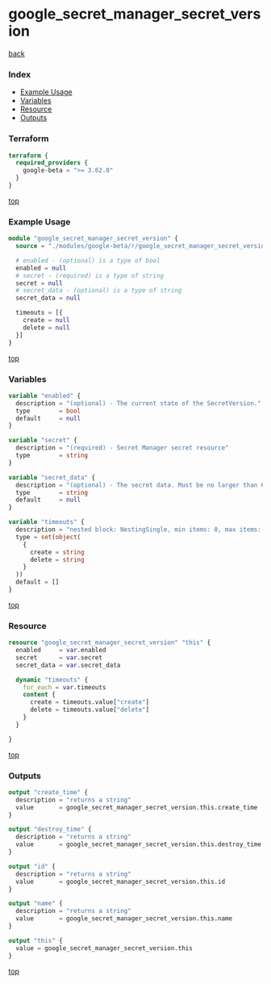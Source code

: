 # google_secret_manager_secret_version

[back](../google-beta.md)

### Index

- [Example Usage](#example-usage)
- [Variables](#variables)
- [Resource](#resource)
- [Outputs](#outputs)

### Terraform

```terraform
terraform {
  required_providers {
    google-beta = ">= 3.62.0"
  }
}
```

[top](#index)

### Example Usage

```terraform
module "google_secret_manager_secret_version" {
  source = "./modules/google-beta/r/google_secret_manager_secret_version"

  # enabled - (optional) is a type of bool
  enabled = null
  # secret - (required) is a type of string
  secret = null
  # secret_data - (optional) is a type of string
  secret_data = null

  timeouts = [{
    create = null
    delete = null
  }]
}
```

[top](#index)

### Variables

```terraform
variable "enabled" {
  description = "(optional) - The current state of the SecretVersion."
  type        = bool
  default     = null
}

variable "secret" {
  description = "(required) - Secret Manager secret resource"
  type        = string
}

variable "secret_data" {
  description = "(optional) - The secret data. Must be no larger than 64KiB."
  type        = string
  default     = null
}

variable "timeouts" {
  description = "nested block: NestingSingle, min items: 0, max items: 0"
  type = set(object(
    {
      create = string
      delete = string
    }
  ))
  default = []
}
```

[top](#index)

### Resource

```terraform
resource "google_secret_manager_secret_version" "this" {
  enabled     = var.enabled
  secret      = var.secret
  secret_data = var.secret_data

  dynamic "timeouts" {
    for_each = var.timeouts
    content {
      create = timeouts.value["create"]
      delete = timeouts.value["delete"]
    }
  }

}
```

[top](#index)

### Outputs

```terraform
output "create_time" {
  description = "returns a string"
  value       = google_secret_manager_secret_version.this.create_time
}

output "destroy_time" {
  description = "returns a string"
  value       = google_secret_manager_secret_version.this.destroy_time
}

output "id" {
  description = "returns a string"
  value       = google_secret_manager_secret_version.this.id
}

output "name" {
  description = "returns a string"
  value       = google_secret_manager_secret_version.this.name
}

output "this" {
  value = google_secret_manager_secret_version.this
}
```

[top](#index)